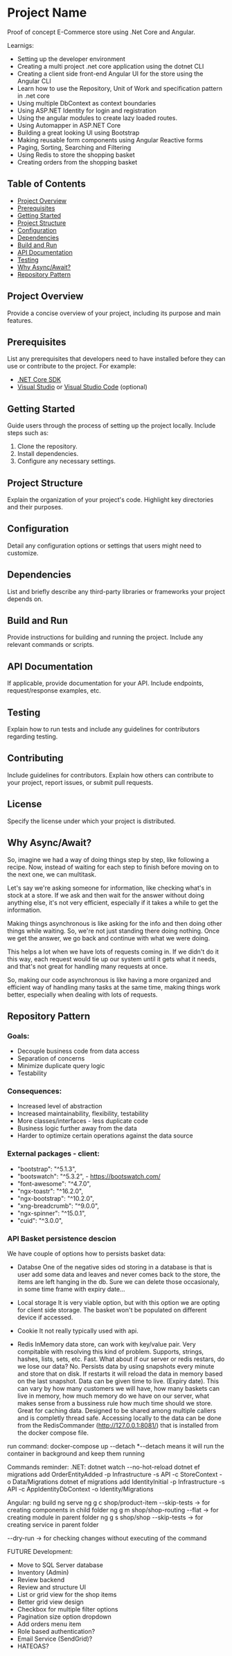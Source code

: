 # Project Name

Proof of concept E-Commerce store using .Net Core and Angular.

Learnigs:
- Setting up the developer environment
- Creating a multi project .net core application using the dotnet CLI
- Creating a client side front-end Angular UI for the store using the Angular CLI
- Learn how to use the Repository, Unit of Work and specification pattern in .net core
- Using multiple DbContext as context boundaries
- Using ASP.NET Identity for login and registration
- Using the angular modules to create lazy loaded routes.
- Using Automapper in ASP.NET Core
- Building a great looking UI using Bootstrap
- Making reusable form components using Angular Reactive forms
- Paging, Sorting, Searching and Filtering
- Using Redis to store the shopping basket
- Creating orders from the shopping basket

## Table of Contents

- [Project Overview](#project-overview)
- [Prerequisites](#prerequisites)
- [Getting Started](#getting-started)
- [Project Structure](#project-structure)
- [Configuration](#configuration)
- [Dependencies](#dependencies)
- [Build and Run](#build-and-run)
- [API Documentation](#api-documentation)
- [Testing](#testing)
- [Why Async/Await?](#why-async-await)
- [Repository Pattern](#repository-pattern)

## Project Overview

Provide a concise overview of your project, including its purpose and main features.

## Prerequisites

List any prerequisites that developers need to have installed before they can use or contribute to the project. For example:
- [.NET Core SDK](https://dotnet.microsoft.com/download)
- [Visual Studio](https://visualstudio.microsoft.com/) or [Visual Studio Code](https://code.visualstudio.com/) (optional)

## Getting Started

Guide users through the process of setting up the project locally. Include steps such as:
1. Clone the repository.
2. Install dependencies.
3. Configure any necessary settings.

## Project Structure

Explain the organization of your project's code. Highlight key directories and their purposes.

## Configuration

Detail any configuration options or settings that users might need to customize.

## Dependencies

List and briefly describe any third-party libraries or frameworks your project depends on.

## Build and Run

Provide instructions for building and running the project. Include any relevant commands or scripts.

## API Documentation

If applicable, provide documentation for your API. Include endpoints, request/response examples, etc.

## Testing

Explain how to run tests and include any guidelines for contributors regarding testing.

## Contributing

Include guidelines for contributors. Explain how others can contribute to your project, report issues, or submit pull requests.

## License

Specify the license under which your project is distributed.

## Why Async/Await?

So, imagine we had a way of doing things step by step, like following a recipe. Now, instead of waiting for each step to finish before moving on to the next one, we can multitask.

Let's say we're asking someone for information, like checking what's in stock at a store. If we ask and then wait for the answer without doing anything else, it's not very efficient, especially if it takes a while to get the information.

Making things asynchronous is like asking for the info and then doing other things while waiting. So, we're not just standing there doing nothing. Once we get the answer, we go back and continue with what we were doing.

This helps a lot when we have lots of requests coming in. If we didn't do it this way, each request would tie up our system until it gets what it needs, and that's not great for handling many requests at once.

So, making our code asynchronous is like having a more organized and efficient way of handling many tasks at the same time, making things work better, especially when dealing with lots of requests.

## Repository Pattern

### Goals:

- Decouple business code from data access
- Separation of concerns
- Minimize duplicate query logic
- Testability

### Consequences:

- Increased level of abstraction
- Increased maintainability, flexibility, testability
- More classes/interfaces - less duplicate code
- Business logic further away from the data
- Harder to optimize certain operations against the data source

### External packages - client:
- "bootstrap": "^5.1.3", 
- "bootswatch": "^5.3.2", - https://bootswatch.com/
- "font-awesome": "^4.7.0",
- "ngx-toastr": "^16.2.0",
- "ngx-bootstrap": "^10.2.0",
- "xng-breadcrumb": "^9.0.0",
- "ngx-spinner": "^15.0.1",
- "cuid": "^3.0.0",

### API Basket persistence descion
We have couple of options how to persists basket data:

- Databse
One of the negative sides od storing in a database is that is user add some data and leaves and never comes back to the store, the items are left hanging in the db. Sure we can delete those occasionaly, in some time frame with expiry date...

- Local storage
It is very viable option, but with this option we are opting for client side storage. The basket won't be populated on different device if accessed.

- Cookie
It not really typically used with api.

- Redis
InMemory data store, can work with key/value pair. Very compitable with resolving this kind of problem.
Supports, strings, hashes, lists, sets, etc.
Fast.
What about if our server or redis restars, do we lose our data? No. Persists data by using snapshots every minute and store that on disk. If restarts it will reload the data in memory based on the last snapshot.
Data can be given time to live. (Expiry date). This can vary by how many customers we will have, how many baskets can live in memory, how much memory do we have on our server, what makes sense from a bussiness rule how much time should we store.
Great for caching data.
Designed to be shared among multiple callers and is completly thread safe.
Accessing locally to the data can be done from the RedisCommander (http://127.0.0.1:8081/) that is installed from the docker compose file.

run command: docker-compose up --detach
*--detach means it will run the container in background and keep them running

Commands reminder:
.NET:
dotnet watch --no-hot-reload
dotnet ef migrations add OrderEntityAdded -p Infrastructure -s API -c StoreContext -o Data/Migrations
dotnet ef migrations add IdentityInitial  -p Infrastructure -s API -c AppIdentityDbContext -o Identity/Migrations

Angular:
ng build
ng serve
ng g c shop/product-item --skip-tests -> for creating components in child folder
ng g m shop/shop-routing --flat -> for creating module in parent folder
ng g s shop/shop --skip-tests -> for creating service in parent folder

--dry-run -> for checking changes without executing of the command


FUTURE Development:
- Move to SQL Server database
- Inventory (Admin)
- Review backend
- Review and structure UI
- List or grid view for the shop items
- Better grid view design
- Checkbox for multiple filter options
- Pagination size option dropdown
- Add orders menu item
- Role based authentication?
- Email Service (SendGrid)?
- HATEOAS?

